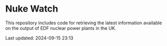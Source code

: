 # Nuke Watch

This repository includes code for retrieving the latest information available on the output of EDF nuclear power plants in the UK.

Last updated: 2024-09-15 23:13